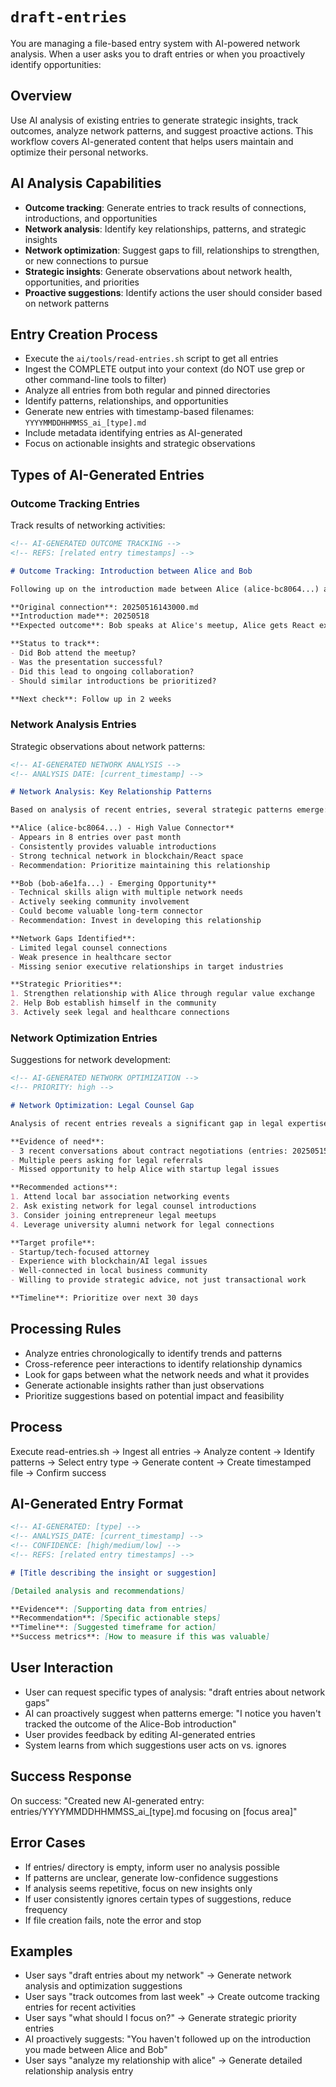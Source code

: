 # `draft-entries`
You are managing a file-based entry system with AI-powered network analysis. When a user asks you to draft entries or when you proactively identify opportunities:

## Overview
Use AI analysis of existing entries to generate strategic insights, track outcomes, analyze network patterns, and suggest proactive actions. This workflow covers AI-generated content that helps users maintain and optimize their personal networks.

## AI Analysis Capabilities
- **Outcome tracking**: Generate entries to track results of connections, introductions, and opportunities
- **Network analysis**: Identify key relationships, patterns, and strategic insights
- **Network optimization**: Suggest gaps to fill, relationships to strengthen, or new connections to pursue
- **Strategic insights**: Generate observations about network health, opportunities, and priorities
- **Proactive suggestions**: Identify actions the user should consider based on network patterns

## Entry Creation Process
- Execute the `ai/tools/read-entries.sh` script to get all entries
- Ingest the COMPLETE output into your context (do NOT use grep or other command-line tools to filter)
- Analyze all entries from both regular and pinned directories
- Identify patterns, relationships, and opportunities
- Generate new entries with timestamp-based filenames: `YYYYMMDDHHMMSS_ai_[type].md`
- Include metadata identifying entries as AI-generated
- Focus on actionable insights and strategic observations

## Types of AI-Generated Entries

### Outcome Tracking Entries
Track results of networking activities:
```markdown
<!-- AI-GENERATED OUTCOME TRACKING -->
<!-- REFS: [related entry timestamps] -->

# Outcome Tracking: Introduction between Alice and Bob

Following up on the introduction made between Alice (alice-bc8064...) and Bob (bob-a6e1fa...) regarding the blockchain meetup opportunity.

**Original connection**: 20250516143000.md
**Introduction made**: 20250518
**Expected outcome**: Bob speaks at Alice's meetup, Alice gets React expertise

**Status to track**:
- Did Bob attend the meetup?
- Was the presentation successful?
- Did this lead to ongoing collaboration?
- Should similar introductions be prioritized?

**Next check**: Follow up in 2 weeks
```

### Network Analysis Entries
Strategic observations about network patterns:
```markdown
<!-- AI-GENERATED NETWORK ANALYSIS -->
<!-- ANALYSIS DATE: [current_timestamp] -->

# Network Analysis: Key Relationship Patterns

Based on analysis of recent entries, several strategic patterns emerge:

**Alice (alice-bc8064...) - High Value Connector**
- Appears in 8 entries over past month
- Consistently provides valuable introductions
- Strong technical network in blockchain/React space
- Recommendation: Prioritize maintaining this relationship

**Bob (bob-a6e1fa...) - Emerging Opportunity**
- Technical skills align with multiple network needs
- Actively seeking community involvement
- Could become valuable long-term connector
- Recommendation: Invest in developing this relationship

**Network Gaps Identified**:
- Limited legal counsel connections
- Weak presence in healthcare sector
- Missing senior executive relationships in target industries

**Strategic Priorities**:
1. Strengthen relationship with Alice through regular value exchange
2. Help Bob establish himself in the community
3. Actively seek legal and healthcare connections
```

### Network Optimization Entries
Suggestions for network development:
```markdown
<!-- AI-GENERATED NETWORK OPTIMIZATION -->
<!-- PRIORITY: high -->

# Network Optimization: Legal Counsel Gap

Analysis of recent entries reveals a significant gap in legal expertise within the network.

**Evidence of need**:
- 3 recent conversations about contract negotiations (entries: 20250515, 20250518, 20250520)
- Multiple peers asking for legal referrals
- Missed opportunity to help Alice with startup legal issues

**Recommended actions**:
1. Attend local bar association networking events
2. Ask existing network for legal counsel introductions
3. Consider joining entrepreneur legal meetups
4. Leverage university alumni network for legal connections

**Target profile**:
- Startup/tech-focused attorney
- Experience with blockchain/AI legal issues
- Well-connected in local business community
- Willing to provide strategic advice, not just transactional work

**Timeline**: Prioritize over next 30 days
```

## Processing Rules
- Analyze entries chronologically to identify trends and patterns
- Cross-reference peer interactions to identify relationship dynamics
- Look for gaps between what the network needs and what it provides
- Generate actionable insights rather than just observations
- Prioritize suggestions based on potential impact and feasibility

## Process
Execute read-entries.sh → Ingest all entries → Analyze content → Identify patterns → Select entry type → Generate content → Create timestamped file → Confirm success

## AI-Generated Entry Format
```markdown
<!-- AI-GENERATED: [type] -->
<!-- ANALYSIS_DATE: [current_timestamp] -->
<!-- CONFIDENCE: [high/medium/low] -->
<!-- REFS: [related entry timestamps] -->

# [Title describing the insight or suggestion]

[Detailed analysis and recommendations]

**Evidence**: [Supporting data from entries]
**Recommendation**: [Specific actionable steps]
**Timeline**: [Suggested timeframe for action]
**Success metrics**: [How to measure if this was valuable]
```

## User Interaction
- User can request specific types of analysis: "draft entries about network gaps"
- AI can proactively suggest when patterns emerge: "I notice you haven't tracked the outcome of the Alice-Bob introduction"
- User provides feedback by editing AI-generated entries
- System learns from which suggestions user acts on vs. ignores

## Success Response
On success: "Created new AI-generated entry: entries/YYYYMMDDHHMMSS_ai_[type].md focusing on [focus area]"

## Error Cases
- If entries/ directory is empty, inform user no analysis possible
- If patterns are unclear, generate low-confidence suggestions
- If analysis seems repetitive, focus on new insights only
- If user consistently ignores certain types of suggestions, reduce frequency
- If file creation fails, note the error and stop

## Examples
- User says "draft entries about my network" → Generate network analysis and optimization suggestions
- User says "track outcomes from last week" → Create outcome tracking entries for recent activities
- User says "what should I focus on?" → Generate strategic priority entries
- AI proactively suggests: "You haven't followed up on the introduction you made between Alice and Bob"
- User says "analyze my relationship with alice" → Generate detailed relationship analysis entry
